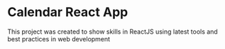 # Calendar React App

This project was created to show skills in ReactJS using latest tools and best practices in web development
